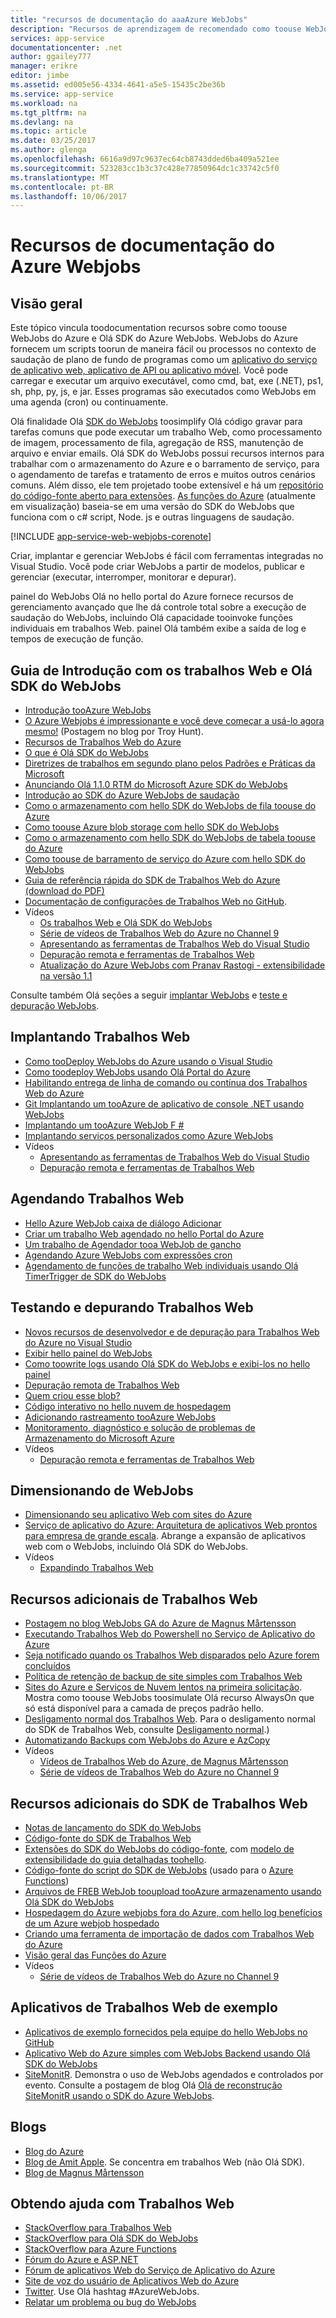 ```yaml
---
title: "recursos de documentação do aaaAzure WebJobs"
description: "Recursos de aprendizagem de recomendado como toouse WebJobs do Azure e Olá SDK do Azure WebJobs."
services: app-service
documentationcenter: .net
author: ggailey777
manager: erikre
editor: jimbe
ms.assetid: ed005e56-4334-4641-a5e5-15435c2be36b
ms.service: app-service
ms.workload: na
ms.tgt_pltfrm: na
ms.devlang: na
ms.topic: article
ms.date: 03/25/2017
ms.author: glenga
ms.openlocfilehash: 6616a9d97c9637ec64cb8743dded6ba409a521ee
ms.sourcegitcommit: 523283cc1b3c37c428e77850964dc1c33742c5f0
ms.translationtype: MT
ms.contentlocale: pt-BR
ms.lasthandoff: 10/06/2017
---
```

# <a name="azure-webjobs-documentation-resources"></a>Recursos de documentação do Azure Webjobs
## <a name="overview"></a>Visão geral
Este tópico vincula toodocumentation recursos sobre como toouse WebJobs do Azure e Olá SDK do Azure WebJobs. WebJobs do Azure fornecem um scripts toorun de maneira fácil ou processos no contexto de saudação de plano de fundo de programas como um [aplicativo do serviço de aplicativo web, aplicativo de API ou aplicativo móvel](../app-service/app-service-value-prop-what-is.md). Você pode carregar e executar um arquivo executável, como cmd, bat, exe (.NET), ps1, sh, php, py, js, e jar. Esses programas são executados como WebJobs em uma agenda (cron) ou continuamente.

Olá finalidade Olá [SDK do WebJobs](https://docs.microsoft.com/azure/app-service-web/websites-dotnet-webjobs-sdk) toosimplify Olá código gravar para tarefas comuns que pode executar um trabalho Web, como processamento de imagem, processamento de fila, agregação de RSS, manutenção de arquivo e enviar emails. Olá SDK do WebJobs possui recursos internos para trabalhar com o armazenamento do Azure e o barramento de serviço, para o agendamento de tarefas e tratamento de erros e muitos outros cenários comuns. Além disso, ele tem projetado toobe extensível e há um [repositório do código-fonte aberto para extensões](https://github.com/Azure/azure-webjobs-sdk-extensions/wiki/Binding-Extensions-Overview). [As funções do Azure](../azure-functions/functions-overview.md) (atualmente em visualização) baseia-se em uma versão do SDK do WebJobs que funciona com o c# script, Node. js e outras linguagens de saudação. 

[!INCLUDE [app-service-web-webjobs-corenote](../../includes/app-service-web-webjobs-corenote.md)]

Criar, implantar e gerenciar WebJobs é fácil com ferramentas integradas no Visual Studio. Você pode criar WebJobs a partir de modelos, publicar e gerenciar (executar, interromper, monitorar e depurar). 

painel do WebJobs Olá no hello portal do Azure fornece recursos de gerenciamento avançado que lhe dá controle total sobre a execução de saudação do WebJobs, incluindo Olá capacidade tooinvoke funções individuais em trabalhos Web. painel Olá também exibe a saída de log e tempos de execução de função. 

## <a name="getstarted"></a>Guia de Introdução com os trabalhos Web e Olá SDK do WebJobs
* [Introdução tooAzure WebJobs](http://www.hanselman.com/blog/IntroducingWindowsAzureWebJobs.aspx)
* [O Azure Webjobs é impressionante e você deve começar a usá-lo agora mesmo!](http://www.troyhunt.com/2015/01/azure-webjobs-are-awesome-and-you.html) (Postagem no blog por Troy Hunt).
* [Recursos de Trabalhos Web do Azure](https://azure.microsoft.com/blog/2014/10/22/webjobs-goes-into-full-production/)
* [O que é Olá SDK do WebJobs](websites-dotnet-webjobs-sdk.md)
* [Diretrizes de trabalhos em segundo plano pelos Padrões e Práticas da Microsoft](https://docs.microsoft.com/azure/architecture/best-practices/background-jobs)
* [Anunciando Olá 1.1.0 RTM do Microsoft Azure SDK do WebJobs](https://azure.microsoft.com/blog/azure-webjobs-sdk-1-1-0-rtm/)
* [Introdução ao SDK do Azure WebJobs de saudação](websites-dotnet-webjobs-sdk-get-started.md)
* [Como o armazenamento com hello SDK do WebJobs de fila toouse do Azure](websites-dotnet-webjobs-sdk-storage-queues-how-to.md)
* [Como toouse Azure blob storage com hello SDK do WebJobs](websites-dotnet-webjobs-sdk-storage-blobs-how-to.md)
* [Como o armazenamento com hello SDK do WebJobs de tabela toouse do Azure](websites-dotnet-webjobs-sdk-storage-tables-how-to.md)
* [Como toouse de barramento de serviço do Azure com hello SDK do WebJobs](websites-dotnet-webjobs-sdk-service-bus.md)
* [Guia de referência rápida do SDK de Trabalhos Web do Azure (download do PDF)](https://go.microsoft.com/fwlink/p/?linkid=845558)
* [Documentação de configurações de Trabalhos Web no GitHub](https://github.com/projectkudu/kudu/wiki/Web-jobs).
* Vídeos
  * [Os trabalhos Web e Olá SDK do WebJobs](http://channel9.msdn.com/Shows/Cloud+Cover/Episode-153-WebJobs-with-Pranav-Rastogi?utm_source=dlvr.it&utm_medium=twitter)
  * [Série de vídeos de Trabalhos Web do Azure no Channel 9](http://channel9.msdn.com/Tags/azurefridaywebjobs)
  * [Apresentando as ferramentas de Trabalhos Web do Visual Studio](http://channel9.msdn.com/Shows/Web+Camps+TV/Introducing-WebJobs-Tooling-for-Visual-Studio-with-Brady-Gaster) 
  * [Depuração remota e ferramentas de Trabalhos Web](http://channel9.msdn.com/Shows/Web+Camps+TV/WebJobs-GA-Series-Episode-1-WebJobs-Tooling-with-Brady-Gaster)
  * [Atualização do Azure WebJobs com Pranav Rastogi - extensibilidade na versão 1.1](https://channel9.msdn.com/Shows/Cloud+Cover/Episode-183-Azure-WebJobs-Update-with-Pranav-Rastogi)

Consulte também Olá seções a seguir [implantar WebJobs](#deploy) e [teste e depuração WebJobs](#debug).

## <a name="deploy"></a>Implantando Trabalhos Web
* [Como tooDeploy WebJobs do Azure usando o Visual Studio](websites-dotnet-deploy-webjobs.md)
* [Como toodeploy WebJobs usando Olá Portal do Azure](web-sites-create-web-jobs.md)
* [Habilitando entrega de linha de comando ou contínua dos Trabalhos Web do Azure](https://azure.microsoft.com/blog/2014/08/18/enabling-command-line-or-continuous-delivery-of-azure-webjobs/)
* [Git Implantando um tooAzure de aplicativo de console .NET usando WebJobs](http://blog.amitapple.com/post/73574681678/git-deploy-console-app/)
* [Implantando um tooAzure WebJob F #](http://blogs.msdn.com/b/dave_crooks_dev_blog/archive/2015/02/18/deploying-f-web-job-to-azure.aspx)
* [Implantando serviços personalizados como Azure WebJobs](http://withouttheloop.com/articles/2015-06-23-deploying-custom-services-as-azure-webjobs/)
* Vídeos
  * [Apresentando as ferramentas de Trabalhos Web do Visual Studio](http://channel9.msdn.com/Shows/Web+Camps+TV/Introducing-WebJobs-Tooling-for-Visual-Studio-with-Brady-Gaster) 
  * [Depuração remota e ferramentas de Trabalhos Web](http://channel9.msdn.com/Shows/Web+Camps+TV/WebJobs-GA-Series-Episode-1-WebJobs-Tooling-with-Brady-Gaster) 

## <a name="schedule"></a>Agendando Trabalhos Web
* [Hello Azure WebJob caixa de diálogo Adicionar](websites-dotnet-deploy-webjobs.md#configure)
* [Criar um trabalho Web agendado no hello Portal do Azure](web-sites-create-web-jobs.md#CreateScheduled)
* [Um trabalho de Agendador tooa WebJob de gancho](http://blog.davidebbo.com/2015/05/scheduled-webjob.html)
* [Agendando Azure WebJobs com expressões cron](http://blog.amitapple.com/post/2015/06/scheduling-azure-webjobs/)
* [Agendamento de funções de trabalho Web individuais usando Olá TimerTrigger de SDK do WebJobs](websites-dotnet-webjobs-sdk.md#schedule)

## <a name="debug"></a>Testando e depurando Trabalhos Web
* [Novos recursos de desenvolvedor e de depuração para Trabalhos Web do Azure no Visual Studio](http://blogs.msdn.com/b/webdev/archive/2014/11/12/new-developer-and-debugging-features-for-azure-webjobs-in-visual-studio.aspx)
* [Exibir hello painel do WebJobs](websites-dotnet-webjobs-sdk-get-started.md#view-the-webjobs-sdk-dashboard)
* [Como toowrite logs usando Olá SDK do WebJobs e exibi-los no hello painel](websites-dotnet-webjobs-sdk-storage-queues-how-to.md#logs)
* [Depuração remota de Trabalhos Web](web-sites-dotnet-troubleshoot-visual-studio.md#remotedebugwj)
* [Quem criou esse blob?](http://blogs.msdn.com/b/jmstall/archive/2014/02/19/who-wrote-that-blob.aspx) 
* [Código interativo no hello nuvem de hospedagem](http://blogs.msdn.com/b/jmstall/archive/2014/04/26/hosting-interactive-code-in-the-cloud.aspx)
* [Adicionando rastreamento tooAzure WebJobs](http://blogs.msdn.com/b/mcsuksoldev/archive/2014/09/04/adding-trace-to-azure-web-sites-and-web-jobs.aspx)
* [Monitoramento, diagnóstico e solução de problemas de Armazenamento do Microsoft Azure](../storage/common/storage-monitoring-diagnosing-troubleshooting.md)
* Vídeos
  * [Depuração remota e ferramentas de Trabalhos Web](http://channel9.msdn.com/Shows/Web+Camps+TV/WebJobs-GA-Series-Episode-1-WebJobs-Tooling-with-Brady-Gaster) 

## <a name="scale"></a>Dimensionando de WebJobs
* [Dimensionando seu aplicativo Web com sites do Azure](http://msdn.microsoft.com/magazine/dn786914.aspx)
* [Serviço de aplicativo do Azure: Arquitetura de aplicativos Web prontos para empresa de grande escala](https://channel9.msdn.com/Events/Build/2014/3-626). Abrange a expansão de aplicativos web com o WebJobs, incluindo Olá SDK do WebJobs.
* Vídeos
  * [Expandindo Trabalhos Web](http://channel9.msdn.com/Shows/Azure-Friday/Azure-WebJobs-105-Scaling-out-Web-Jobs)

## <a name="additional"></a>Recursos adicionais de Trabalhos Web
* [Postagem no blog WebJobs GA do Azure de Magnus Mårtensson](http://magnusmartensson.com/azure-webjobs-ga)
* [Executando Trabalhos Web do Powershell no Serviço de Aplicativo do Azure](http://blogs.msdn.com/b/nicktrog/archive/2014/01/22/running-powershell-web-jobs-on-azure-websites.aspx)
* [Seja notificado quando os Trabalhos Web disparados pelo Azure forem concluídos](http://blog.amitapple.com/post/2014/03/webjobs-notification/)
* [Política de retenção de backup de site simples com Trabalhos Web](https://azure.microsoft.com/blog/2014/04/28/simple-web-site-backup-retention-policy-with-webjobs/)
* [Sites do Azure e Serviços de Nuvem lentos na primeira solicitação](http://wp.sjkp.dk/windows-azure-websites-and-cloud-services-slow-on-first-request/). Mostra como toouse WebJobs toosimulate Olá recurso AlwaysOn que só está disponível para a camada de preços padrão hello.
* [Desligamento normal dos Trabalhos Web](http://blog.amitapple.com/post/2014/05/webjobs-graceful-shutdown/#.U72Il_5OWUl). Para o desligamento normal do SDK de Trabalhos Web, consulte [Desligamento normal](websites-dotnet-webjobs-sdk-storage-queues-how-to.md#graceful).)
* [Automatizando Backups com WebJobs do Azure e AzCopy](http://markjbrown.com/azure-webjobs-azcopy/)
* Vídeos
  * [Vídeos de Trabalhos Web do Azure, de Magnus Mårtensson](https://www.youtube.com/playlist?list=PLqp1ZOYYUSd81yEzMYLTw8cz91wx_LU9r)
  * [Série de vídeos de Trabalhos Web do Azure no Channel 9](http://channel9.msdn.com/Tags/azurefridaywebjobs)

## <a name="additionalsdk"></a>Recursos adicionais do SDK de Trabalhos Web
* [Notas de lançamento do SDK do WebJobs](https://github.com/Azure/azure-webjobs-sdk/wiki/Release-Notes)
* [Código-fonte do SDK de Trabalhos Web](https://github.com/Azure/azure-webjobs-sdk)
* [Extensões do SDK do WebJobs do código-fonte](https://github.com/Azure/azure-webjobs-sdk-extensions), com [modelo de extensibilidade do guia detalhadas toohello](https://github.com/Azure/azure-webjobs-sdk-extensions/wiki/Binding-Extensions-Overview).  
* [Código-fonte do script do SDK de WebJobs](https://github.com/Azure/azure-webjobs-sdk-script/) (usado para o [Azure Functions](../azure-functions/functions-overview.md))
* [Arquivos de FREB WebJob tooupload tooAzure armazenamento usando Olá SDK do WebJobs](http://thenextdoorgeek.com/post/WAWS-WebJob-to-upload-FREB-files-to-Azure-Storage-using-the-WebJobs-SDK)
* [Hospedagem do Azure webjobs fora do Azure, com hello log benefícios de um Azure webjob hospedado](http://bypassion.dk/?p=510)
* [Criando uma ferramenta de importação de dados com Trabalhos Web do Azure](http://www.freshconsulting.com/building-data-import-tool-azure-webjobs/)
* [Visão geral das Funções do Azure](../azure-functions/functions-overview.md)
* Vídeos
  * [Série de vídeos de Trabalhos Web do Azure no Channel 9](http://channel9.msdn.com/Tags/azurefridaywebjobs)

## <a name="samples"></a>Aplicativos de Trabalhos Web de exemplo
* [Aplicativos de exemplo fornecidos pela equipe do hello WebJobs no GitHub](https://github.com/azure/azure-webjobs-sdk-samples)
* [Aplicativo Web do Azure simples com WebJobs Backend usando Olá SDK do WebJobs](http://code.msdn.microsoft.com/Simple-Azure-Website-with-b4391eeb)
* [SiteMonitR](http://code.msdn.microsoft.com/SiteMonitR-dd4fcf77). Demonstra o uso de WebJobs agendados e controlados por evento. Consulte a postagem de blog Olá [Olá de reconstrução SiteMonitR usando o SDK do Azure WebJobs](http://www.bradygaster.com/post/rebuilding-the-sitemonitr-using-windows-azure-webjobs).

## <a name="blogs"></a>Blogs
* [Blog do Azure](/blog)
* [Blog de Amit Apple](http://blog.amitapple.com/). Se concentra em trabalhos Web (não Olá SDK).
* [Blog de Magnus Mårtensson](http://magnusmartensson.com/)

## <a name="gethelp"></a>Obtendo ajuda com Trabalhos Web
* [StackOverflow para Trabalhos Web](http://stackoverflow.com/questions/tagged/azure-webjobs)
* [StackOverflow para Olá SDK do WebJobs](http://stackoverflow.com/questions/tagged/azure-webjobssdk)
* [StackOverflow para Azure Functions](http://stackoverflow.com/questions/tagged/azure-functions)
* [Fórum do Azure e ASP.NET](http://forums.asp.net/1247.aspx)
* [Fórum de aplicativos Web do Serviço de Aplicativo do Azure](http://social.msdn.microsoft.com/Forums/azure/home?forum=windowsazurewebsitespreview)
* [Site de voz do usuário de Aplicativos Web do Azure](https://feedback.azure.com/forums/169385-websites/)
* [Twitter](http://twitter.com/). Use Olá hashtag #AzureWebJobs.
* [Relatar um problema ou bug do WebJobs](https://github.com/projectkudu/kudu/wiki/Reporting-WebJobs-issues)

